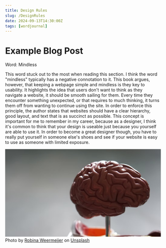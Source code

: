 ```yaml
---
title: Design Rules
slug: /DesignRules
date: 2024-09-13T14:30:00Z
tags: [wordjournal]
---
```


# Example Blog Post

Word: Mindless

This word stuck out to the most when reading this section. I think the word "mindless" typically has a negative connotation to it. This book argues, however, that keeping a webpage simple and mindless is they key to usability. It highlights the idea that users don't want to think as they navigate a website, it should be smooth sailing for them. Every time they encounter something unexpected, or that requires to much thinking, it turns them off from wanting to continue using the site. In order to enforce this principle, the author states that websites should have a clear hierarchy, good layout, and text that is as succinct as possible. This concept is important for me to remember in my career, because as a designer, I think it's common to think that your design is useable just because you yourself are able to use it. In order to become a great designer though, you have to really put yourself in someone else's shoes and see if your website is easy to use as someone with limited exposure.

![brain](image-20.png)
Photo by <a href="https://unsplash.com/@averey?utm_content=creditCopyText&utm_medium=referral&utm_source=unsplash">Robina Weermeijer</a> on <a href="https://unsplash.com/photos/brown-brain-so1L3jsdD3Y?utm_content=creditCopyText&utm_medium=referral&utm_source=unsplash">Unsplash</a>
  